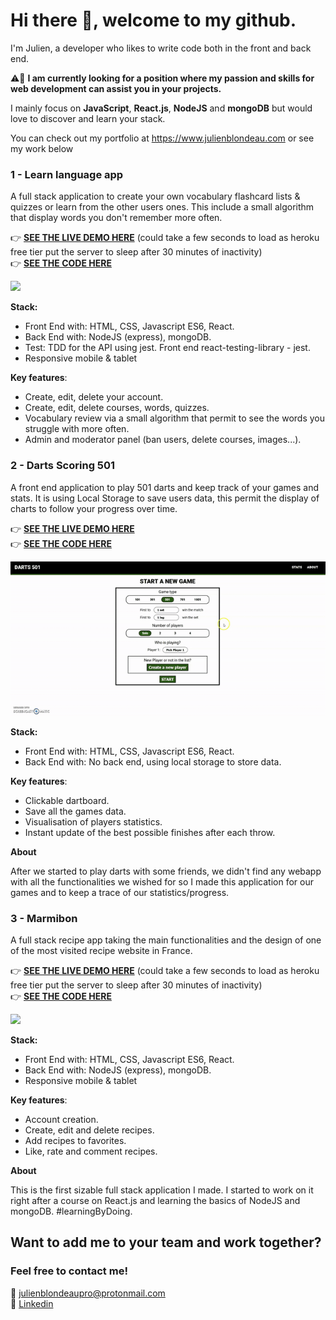 # Hi there 👋, welcome to my github.

I'm Julien, a developer who likes to write code both in the front and back end. 

:warning::briefcase: **I am currently looking for a position where my passion and skills for web development can assist you in your projects.**

I mainly focus on **JavaScript**, **React.js**, **NodeJS** and **mongoDB** but would love to discover and learn your stack. 

You can check out my portfolio at https://www.julienblondeau.com or see my work below

### 1 - Learn language app
A full stack application to create your own vocabulary flashcard lists & quizzes or learn from the other users ones. This include a small algorithm that display words you don't remember more often.

:point_right: **<a href="http://learnyourway.herokuapp.com/">SEE THE LIVE DEMO HERE</a>** (could take a few seconds to load as heroku free tier put the server to sleep after 30 minutes of inactivity) <br />
:point_right: **<a href="https://github.com/BlondeauJulien/language-app">SEE THE CODE HERE</a>**
  
<img src="/images/learnlanguagevideo.gif">

**Stack:** 
* Front End with: HTML, CSS, Javascript ES6, React.
* Back End with: NodeJS (express), mongoDB.
* Test: TDD for the API using jest. Front end react-testing-library - jest.
* Responsive mobile & tablet

**Key features**:
 * Create, edit, delete your account.
 * Create, edit, delete courses, words, quizzes.
 * Vocabulary review via a small algorithm that permit to see the words you struggle with more often.
 * Admin and moderator panel (ban users, delete courses, images...).

### 2 - Darts Scoring 501
A front end application to play 501 darts and keep track of your games and stats. It is using Local Storage to save users data, this permit the display of charts to follow your progress over time.

:point_right: **<a href="https://blondeaujulien.github.io/dart-scoring/">SEE THE LIVE DEMO HERE</a>** <br />
:point_right: **<a href="https://github.com/BlondeauJulien/dart-scoring">SEE THE CODE HERE</a>**
  
<img src="/images/scoringdartspresentation.gif">

**Stack:** 
* Front End with: HTML, CSS, Javascript ES6, React.
* Back End with: No back end, using local storage to store data.

**Key features**:
 * Clickable dartboard.
 * Save all the games data.
 * Visualisation of players statistics.
 * Instant update of the best possible finishes after each throw.

**About**

After we started to play darts with some friends, we didn't find any webapp with all the functionalities we wished for so I made this application for our games and to keep a trace of our statistics/progress. 

### 3 - Marmibon
A full stack recipe app taking the main functionalities and the design of one of the most visited recipe website in France.

:point_right: **<a href="https://marmibon.herokuapp.com/">SEE THE LIVE DEMO HERE</a>** (could take a few seconds to load as heroku free tier put the server to sleep after 30 minutes of inactivity)  <br /> 
:point_right: **<a href="https://github.com/BlondeauJulien/Marmibon-recipe">SEE THE CODE HERE</a>**
  
<img src="/images/marmibonpresentation.gif">

**Stack:** 
* Front End with: HTML, CSS, Javascript ES6, React.
* Back End with: NodeJS (express), mongoDB.
* Responsive mobile & tablet

**Key features**:
 * Account creation.
 * Create, edit and delete recipes.
 * Add recipes to favorites.
 * Like, rate and comment recipes.

 **About**

This is the first sizable full stack application I made. I started to work on it right after a course on React.js and learning the basics of NodeJS and mongoDB. #learningByDoing.

## Want to add me to your team and work together? 
### Feel free to contact me!

:e-mail: julienblondeaupro@protonmail.com <br/>
:briefcase: <a href="https://www.linkedin.com/in/julien-blondeau-61a0541b5/">Linkedin</a>
